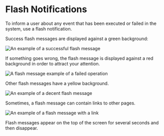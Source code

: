 <a id="user-guide-intro-popups"></a>

# Flash Notifications

To inform a user about any event that has been executed or failed in the system, use a flash notification.

Success flash messages are displayed against a green background:

![An example of a successful flash message](user/img/getting_started/navigation/flash_success.png)

If something goes wrong, the flash message is displayed against a red background in order to attract your attention.

![A flash message example of a failed operation](user/img/getting_started/navigation/flash_error.png)

Other flash messages have a yellow background.

![An example of a decent flash message](user/img/getting_started/navigation/flash_task.png)

Sometimes, a flash message can contain links to other pages.

![An example of a flash message with a link](user/img/getting_started/navigation/flash_link.png)

Flash messages appear on the top of the screen for several seconds and then disappear.
